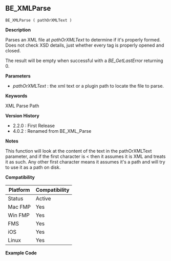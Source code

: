 ## BE_XMLParse

    BE_XMLParse ( pathOrXMLText )

**Description**  

Parses an XML file at *pathOrXMLText* to determine if it's properly formed. Does not check XSD details, just whether every tag is properly opened and closed.

The result will be empty when successful with a *BE_GetLastError* returning 0.

**Parameters**

* *pathOrXMLText* : the xml text or a plugin path to locate the file to parse.

**Keywords**  

XML Parse Path

**Version History**

* 2.2.0 : First Release
* 4.0.2 : Renamed from BE_XML_Parse

**Notes**

This function will look at the content of the text in the pathOrXMLText parameter, and if the first character is < then it assumes it is XML and treats it as such.  Any other first character means it assumes it's a path and will try to use it as a path on disk.

**Compatibility** 

| Platform | Compatibility |
|-----------|-----------|
| Status | Active |  
| Mac FMP | Yes  |  
| Win FMP | Yes  |  
| FMS | Yes  |  
| iOS | Yes  |  
| Linux | Yes  |  

**Example Code**
